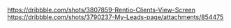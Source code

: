 
https://dribbble.com/shots/3807859-Rentio-Clients-View-Screen
https://dribbble.com/shots/3790237-My-Leads-page/attachments/854475
